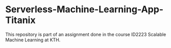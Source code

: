 # Serverless-Machine-Learning-App-Titanix
This repository is part of an assignment done in the course ID2223 Scalable Machine Learning at KTH. 
